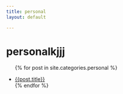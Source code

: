 ```yaml
---
title: personal
layout: default

---
```

<h1>personalkjjj</h1>

<ul>
  
   {% for post in site.categories.personal %}
    <li>
  <a href=''>{{post.title}}</a>
    </li>
   {% endfor %}
  
  
 </ul>
 
 
